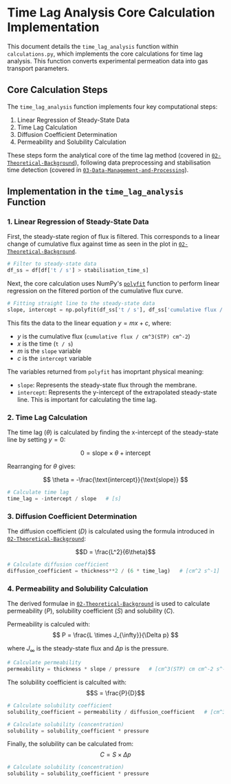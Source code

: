 # Time Lag Analysis Core Calculation Implementation

This document details the `time_lag_analysis` function within `calculations.py`, which implements the core calculations for time lag analysis. This function converts experimental permeation data into gas transport parameters.

## Core Calculation Steps

The `time_lag_analysis` function implements four key computational steps:

1. Linear Regression of Steady-State Data
2. Time Lag Calculation
3. Diffusion Coefficient Determination
4. Permeability and Solubility Calculation

These steps form the analytical core of the time lag method (covered in [`02-Theoretical-Background`](02-Theoretical-Background.md)), following data preprocessing and stabilisation time detection (covered in [`03-Data-Management-and-Processing`](03-Data-Management-and-Processing.md)).

## Implementation in the `time_lag_analysis` Function


### 1. Linear Regression of Steady-State Data

First, the steady-state region of flux is filtered. This corresponds to a linear change of cumulative flux against time as seen in the plot in [`02-Theoretical-Background`](02-Theoretical-Background.md).
```python
# Filter to steady-state data
df_ss = df[df['t / s'] > stabilisation_time_s]
```

Next, the core calculation uses NumPy's [`polyfit`](https://numpy.org/doc/stable/reference/generated/numpy.polyfit.html) function to perform linear regression on the filtered  portion of the cumulative flux curve. 
```python
# Fitting straight line to the steady-state data
slope, intercept = np.polyfit(df_ss['t / s'], df_ss['cumulative flux / cm^3(STP) cm^-2'], 1)
```
This fits the data to the linear equation $y = mx + c$, where:
- $y$ is the cumulative flux (`cumulative flux / cm^3(STP) cm^-2`)
- $x$ is the time (`t / s`)
- $m$ is the `slope` variable
- $c$ is the `intercept` variable

The variables returned from `polyfit` has imoprtant physical meaning:

-   `slope`: Represents the steady-state flux through the membrane.
-   `intercept`: Represents the y-intercept of the extrapolated steady-state line. This is important for calculating the time lag.

### 2. Time Lag Calculation

The time lag $(θ)$ is calculated by finding the x-intercept of the steady-state line by setting $y = 0$:

$$ 0 = \text{slope} \times \theta + \text{intercept} $$

Rearranging for $\theta$ gives:

$$ \theta = -\frac{\text{intercept}}{\text{slope}} $$

```python
# Calculate time lag
time_lag = -intercept / slope   # [s]
```

### 3. Diffusion Coefficient Determination

The diffusion coefficient $(D)$ is calculated using the formula introduced in [`02-Theoretical-Background`](02-Theoretical-Background.md):

$$D = \frac{L^2}{6\theta}$$

```python
# Calculate diffusion coefficient
diffusion_coefficient = thickness**2 / (6 * time_lag)   # [cm^2 s^-1]
```

### 4. Permeability and Solubility Calculation

The derived formulae in  [`02-Theoretical-Background`](02-Theoretical-Background.md) is used to calculate permeability $(P)$, solubility coefficient $(S)$ and solubility $(C)$.

Permeability is calculed with:
$$ P = \frac{L \times J_{\infty}}{\Delta p} $$

where $J_{\infty}$ is the steady-state flux and ${\Delta p}$ is the pressure.

```python
# Calculate permeability
permeability = thickness * slope / pressure   # [cm^3(STP) cm cm^-2 s^-1 bar^-1]

```

The solubility coefficient is calculted with:
$$S = \frac{P}{D}$$

```python
# Calculate solubility coefficient
solubility_coefficient = permeability / diffusion_coefficient   # [cm^3(STP) cm^-3 bar^-1]

# Calculate solubility (concentration)
solubility = solubility_coefficient * pressure
```

Finally, the solubility can be calculated from:
$$C = S \times {\Delta p}$$

```python
# Calculate solubility (concentration)
solubility = solubility_coefficient * pressure
```